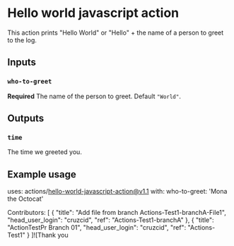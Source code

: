 # Hello world javascript action

This action prints "Hello World" or "Hello" + the name of a person to greet to the log.

## Inputs

### `who-to-greet`

**Required** The name of the person to greet. Default `"World"`.

## Outputs

### `time`

The time we greeted you.

## Example usage

uses: actions/hello-world-javascript-action@v1.1
with:
  who-to-greet: 'Mona the Octocat'

 Contributors:
[
  {
    "title": "Add file from branch Actions-Test1-branchA-File1",
    "head_user_login": "cruzcid",
    "ref": "Actions-Test1-branchA"
  },
  {
    "title": "ActionTestPr Branch 01",
    "head_user_login": "cruzcid",
    "ref": "Actions-Test1"
  }
]![Thank you